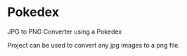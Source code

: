 # Pokedex
JPG to PNG Converter using a Pokedex

Project can be used to convert any jpg images to a png file.
